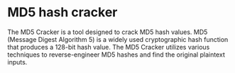 # MD5 hash cracker

The MD5 Cracker is a tool designed to crack MD5 hash values. MD5 (Message Digest Algorithm 5) is a widely used cryptographic hash function that produces a 128-bit hash value. The MD5 Cracker utilizes various techniques to reverse-engineer MD5 hashes and find the original plaintext inputs.
